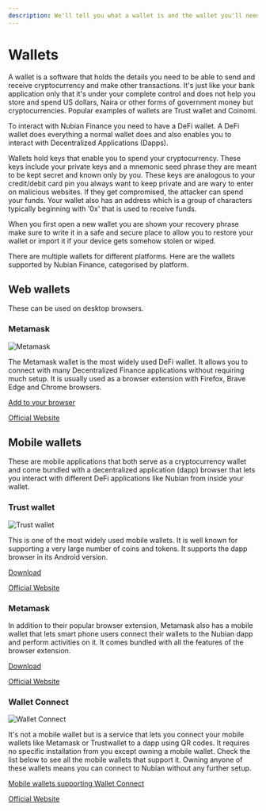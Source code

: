 ```yaml
---
description: We'll tell you what a wallet is and the wallet you'll need to use Nubian.
---
```


# Wallets

A wallet is a software that holds the details you need to be able to send and receive cryptocurrency and make other transactions. It's just like your bank application only that it's under your complete control and does not help you store and spend US dollars, Naira or other forms of government money but cryptocurrencies. Popular examples of wallets are Trust wallet and Coinomi.

 To interact with Nubian Finance you need to have a DeFi wallet. A DeFi wallet does everything a normal wallet does and also enables you to interact with Decentralized Applications (Dapps).

Wallets hold keys that enable you to spend your cryptocurrency. These keys include your private keys and a mnemonic seed phrase they are meant to be kept secret and known only by you. These keys are analogous to your credit/debit card pin you always want to keep private and are wary to enter on malicious websites.  If they get compromised, the attacker can spend your funds. Your wallet also has an address which is a group of characters typically beginning with '0x' that is used to receive funds. 

When you first open a new wallet you are shown your recovery phrase make sure to write it in a safe and secure place to allow you to restore your wallet or import it if your device gets somehow stolen or wiped.

There are multiple wallets for different platforms. Here are the wallets supported by Nubian Finance, categorised by platform.

## Web wallets

These can be used on desktop browsers.

### Metamask

![Metamask](https://raw.githubusercontent.com/MetaMask/brand-resources/c3c894bb8c460a2e9f47c07f6ef32e234190a7aa/SVG/metamask-fox-wordmark-stacked.svg)

The Metamask wallet is the most widely used DeFi wallet. It allows you to connect with many Decentralized Finance applications without requiring much setup. It is usually used as a browser extension with Firefox, Brave Edge and Chrome browsers.

[Add to your browser](https://metamask.io/download.html)

[Official Website](https://metamask.io)

## Mobile wallets

These are mobile applications that both serve as a cryptocurrency wallet and come bundled with a decentralized application (dapp) browser that lets you interact with different DeFi applications like Nubian from inside your wallet.

### Trust wallet

![Trust wallet](https://trustwallet.com/assets/images/media/assets/horizontal_blue.png)

This is one of the most widely used mobile wallets. It is well known for supporting a very large number of coins and tokens. It supports the dapp browser in its Android version.

[Download](https://trustwallet.com/download-page)

[Official Website](https://trustwallet.com)

### Metamask

In addition to their popular browser extension, Metamask also has a mobile wallet that lets smart phone users connect their wallets to the Nubian dapp and perform activities on it. It comes bundled with all the features of the browser extension.

[Download](https://metamask.io/download.html)

[Official Website](https://metamask.io)

### Wallet Connect

![Wallet Connect](https://raw.githubusercontent.com/WalletConnect/walletconnect-assets/master/png/walletconnect-logo.png)

It's not a mobile wallet but is a service that lets you connect your mobile wallets like Metamask or Trustwallet to a dapp using QR codes. It requires no specific installation from you except owning a mobile wallet. Check the list below to see all the mobile wallets that support it. Owning anyone of these wallets means you can connect to Nubian without any further setup.

[Mobile wallets supporting Wallet Connect](https://registry.walletconnect.org/wallets)

[Official Website](https://walletconnect.org)
